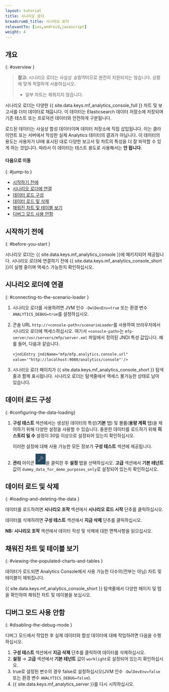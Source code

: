 ```yaml
---
layout: tutorial
title: 시나리오 로더
breadcrumb_title: 시나리오 로더
relevantTo: [ios,android,javascript]
weight: 4
---
```

<!-- NLS_CHARSET=UTF-8 -->
## 개요
{: #overview }

> **참고:** 시나리오 로더는 사실상 *실험적*이므로 완전히 지원되지는 않습니다. 상황에 맞게 적절하게 사용하십시오. 
>
> * 일부 차트는 채워지지 않습니다. 

시나리오 로더는 다양한 {{ site.data.keys.mf_analytics_console_full }} 차트 및 보고서를 더미 데이터로 채웁니다. 이 데이터는 Elasticsearch 데이터 저장소에 저장되며 기존 테스트 또는 프로덕션 데이터와 안전하게 구분됩니다. 

로드된 데이터는 사실상 합성 데이터이며 데이터 저장소에 직접 삽입됩니다. 이는 클라이언트 또는 서버에서 작성한 실제 Analytics 데이터의 결과가 아닙니다. 이 데이터의 용도는 사용자가 UI에 표시된 대로 다양한 보고서 및 차트의 특성을 더 잘 파악할 수 있게 하는 것입니다. 따라서 이 데이터는 테스트 용도로 사용해서는 **안 됩니다**. 

#### 다음으로 이동
{: #jump-to }

* [시작하기 전에](#before-you-start)
* [시나리오 로더에 연결](#connecting-to-the-scenario-loader)
* [데이터 로드 구성](#configuring-the-data-loading)
* [데이터 로드 및 삭제](#loading-and-deleting-the-data)
* [채워진 차트 및 테이블 보기](#viewing-the-populated-charts-and-tables)
* [디버그 모드 사용 안함](#disabling-the-debug-mode)

## 시작하기 전에
{: #before-you-start }

시나리오 로더는 {{ site.data.keys.mf_analytics_console }}에 패키지되어 제공됩니다. 시나리오 로더에 연결하기 전에 {{ site.data.keys.mf_analytics_console_short }}이 실행 중이며 액세스 가능한지 확인하십시오. 

## 시나리오 로더에 연결
{: #connecting-to-the-scenario-loader }

1. 시나리오 로더를 사용하려면 JVM 인수 `-DwlDevEnv=true` 또는 환경 변수 `ANALYTICS_DEBUG=true`를 설정하십시오. 

2. 콘솔 URL `http://<console-path>/scenarioLoader`를 사용하여 브라우저에서 시나리오 로더에 액세스하십시오. 여기서 `<console-path>`는 `mfp-server/usr/servers/mfp/server.xml` 파일에서 정의된 JNDI 특성 값입니다. 예를 들어, 다음과 같습니다. 

    `<jndiEntry jndiName="mfp/mfp.analytics.console.url" value='"http://localhost:9080/analytics/console"'/>`

3. 시나리오 로더 페이지가 {{ site.data.keys.mf_analytics_console_short }} 탐색줄과 함께 표시됩니다. 시나리오 로더는 탐색줄에서 액세스 불가능한 상태로 남아 있습니다. 

## 데이터 로드 구성
{: #configuring-the-data-loading}

1. **구성 테스트** 섹션에서는 생성된 데이터의 특성(**기본** 탭) 및 볼륨(**용량 계획** 탭)을 제어하기 위해 다양한 설정을 사용할 수 있습니다. 충분한 데이터를 로드하기 위해 **히스토리 일 수** 설정이 30일 이상으로 설정되어 있는지 확인하십시오. 

    이러한 설정에 대해 사용 가능한 모든 정보가 **구성 테스트** 섹션에 제공됩니다. 

2. **관리** 아이콘 <img  alt="렌치 아이콘" style="margin:0;display:inline" src="wrench.png"/>을 클릭한 후 **설정** 탭을 선택하십시오. **고급** 섹션에서 **기본 테넌트** 값이 `dummy_data_for_demo_purposes_only`로 설정되어 있는지 확인하십시오. 

## 데이터 로드 및 삭제
{: #loading-and-deleting-the-data }

데이터를 로드하려면 **시나리오 조작** 섹션에서 **시나리오 로드 시작** 단추를 클릭하십시오. 

데이터를 삭제하려면 **구성 테스트** 섹션에서 **지금 삭제** 단추를 클릭하십시오. 

**NB:** **시나리오 조작** 섹션에서 데이터 작성 및 삭제에 대한 면책사항을 읽으십시오. 

## 채워진 차트 및 테이블 보기
{: #viewing-the-populated-charts-and-tables }

데이터가 로드되면 Analytics Console에서 사용 가능한 다수의(전부는 아님) 차트 및 테이블이 채워집니다. 

{{ site.data.keys.mf_analytics_console_short }} 탐색줄에서 다양한 페이지 및 탭을 확인하여 채워진 차트 및 테이블을 보십시오. 

## 디버그 모드 사용 안함
{: #disabling-the-debug-mode }

디버그 모드에서 작업한 후 실제 데이터와 합성 데이터에 대해 작업하려면 다음을 수행하십시오. 

1. **구성 테스트** 섹션에서 **지금 삭제** 단추를 클릭하여 데이터를 삭제하십시오. 
2. **설정** → **고급** 섹션에서 **기본 테넌트** 값이 `worklight`로 설정되어 있는지 확인하십시오. 
3. true로 설정된 변수의 경우 false로 설정하십시오(JVM 인수 `-DwlDevEnv=false` 또는 환경 변수 `ANALYTICS_DEBUG=false`). 
4. {{ site.data.keys.mf_analytics_server }}를 다시 시작하십시오. 
